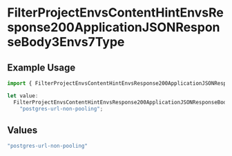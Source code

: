 # FilterProjectEnvsContentHintEnvsResponse200ApplicationJSONResponseBody3Envs7Type

## Example Usage

```typescript
import { FilterProjectEnvsContentHintEnvsResponse200ApplicationJSONResponseBody3Envs7Type } from "@vercel/sdk/models/operations";

let value:
  FilterProjectEnvsContentHintEnvsResponse200ApplicationJSONResponseBody3Envs7Type =
    "postgres-url-non-pooling";
```

## Values

```typescript
"postgres-url-non-pooling"
```